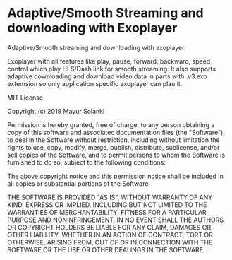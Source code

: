 # Adaptive/Smooth Streaming and downloading with Exoplayer
Adaptive/Smooth streaming and downloading with exoplayer.

Exoplayer with all features like play, pause, forward, backward, speed control which play HLS/Dash link for smooth streaming. It also supports adaptive downloading and download video data in parts with .v3.exo extemsion so only application specific exoplayer can plau it.

MIT License

Copyright (c) 2019 Mayur Solanki

Permission is hereby granted, free of charge, to any person obtaining a copy
of this software and associated documentation files (the "Software"), to deal
in the Software without restriction, including without limitation the rights
to use, copy, modify, merge, publish, distribute, sublicense, and/or sell
copies of the Software, and to permit persons to whom the Software is
furnished to do so, subject to the following conditions:

The above copyright notice and this permission notice shall be included in all
copies or substantial portions of the Software.

THE SOFTWARE IS PROVIDED "AS IS", WITHOUT WARRANTY OF ANY KIND, EXPRESS OR
IMPLIED, INCLUDING BUT NOT LIMITED TO THE WARRANTIES OF MERCHANTABILITY,
FITNESS FOR A PARTICULAR PURPOSE AND NONINFRINGEMENT. IN NO EVENT SHALL THE
AUTHORS OR COPYRIGHT HOLDERS BE LIABLE FOR ANY CLAIM, DAMAGES OR OTHER
LIABILITY, WHETHER IN AN ACTION OF CONTRACT, TORT OR OTHERWISE, ARISING FROM,
OUT OF OR IN CONNECTION WITH THE SOFTWARE OR THE USE OR OTHER DEALINGS IN THE
SOFTWARE.
